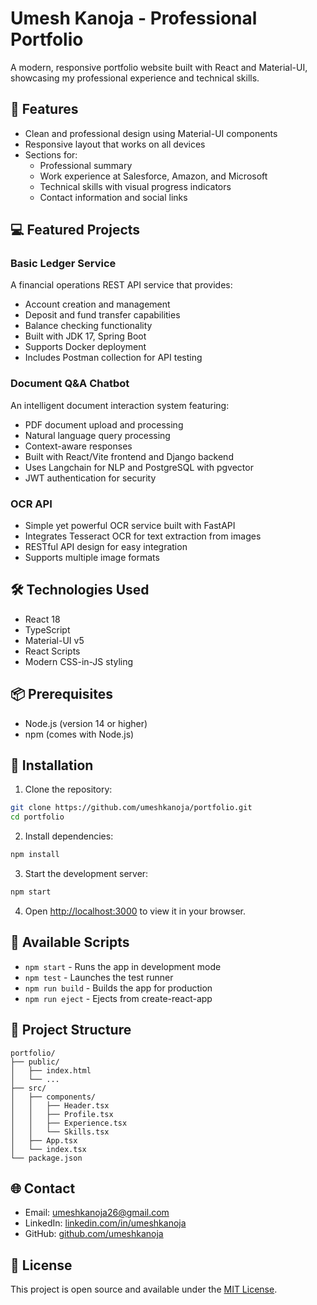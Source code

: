 # Umesh Kanoja - Professional Portfolio

A modern, responsive portfolio website built with React and Material-UI, showcasing my professional experience and technical skills.

## 🚀 Features

- Clean and professional design using Material-UI components
- Responsive layout that works on all devices
- Sections for:
  - Professional summary
  - Work experience at Salesforce, Amazon, and Microsoft
  - Technical skills with visual progress indicators
  - Contact information and social links

## 💻 Featured Projects

### Basic Ledger Service
A financial operations REST API service that provides:
- Account creation and management
- Deposit and fund transfer capabilities
- Balance checking functionality
- Built with JDK 17, Spring Boot
- Supports Docker deployment
- Includes Postman collection for API testing

### Document Q&A Chatbot
An intelligent document interaction system featuring:
- PDF document upload and processing
- Natural language query processing
- Context-aware responses
- Built with React/Vite frontend and Django backend
- Uses Langchain for NLP and PostgreSQL with pgvector
- JWT authentication for security

### OCR API
- Simple yet powerful OCR service built with FastAPI
- Integrates Tesseract OCR for text extraction from images
- RESTful API design for easy integration
- Supports multiple image formats

## 🛠️ Technologies Used

- React 18
- TypeScript
- Material-UI v5
- React Scripts
- Modern CSS-in-JS styling

## 📦 Prerequisites

- Node.js (version 14 or higher)
- npm (comes with Node.js)

## 🔧 Installation

1. Clone the repository:
```bash
git clone https://github.com/umeshkanoja/portfolio.git
cd portfolio
```

2. Install dependencies:
```bash
npm install
```

3. Start the development server:
```bash
npm start
```

4. Open [http://localhost:3000](http://localhost:3000) to view it in your browser.

## 📝 Available Scripts

- `npm start` - Runs the app in development mode
- `npm test` - Launches the test runner
- `npm run build` - Builds the app for production
- `npm run eject` - Ejects from create-react-app

## 🎨 Project Structure

```
portfolio/
├── public/
│   ├── index.html
│   └── ...
├── src/
│   ├── components/
│   │   ├── Header.tsx
│   │   ├── Profile.tsx
│   │   ├── Experience.tsx
│   │   └── Skills.tsx
│   ├── App.tsx
│   └── index.tsx
└── package.json
```

## 🌐 Contact

- Email: umeshkanoja26@gmail.com
- LinkedIn: [linkedin.com/in/umeshkanoja](https://www.linkedin.com/in/umeshkanoja/)
- GitHub: [github.com/umeshkanoja](https://github.com/umeshkanoja)

## 📄 License

This project is open source and available under the [MIT License](LICENSE).
